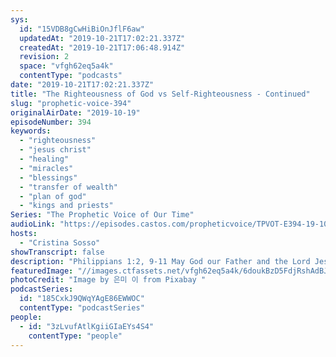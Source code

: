 ```yaml
---
sys:
  id: "15VDB8gCwHiBiOnJflF6aw"
  updatedAt: "2019-10-21T17:02:21.337Z"
  createdAt: "2019-10-21T17:06:48.914Z"
  revision: 2
  space: "vfgh62eq5a4k"
  contentType: "podcasts"
date: "2019-10-21T17:02:21.337Z"
title: "The Righteousness of God vs Self-Righteousness - Continued"
slug: "prophetic-voice-394"
originalAirDate: "2019-10-19"
episodeNumber: 394
keywords:
  - "righteousness"
  - "jesus christ"
  - "healing"
  - "miracles"
  - "blessings"
  - "transfer of wealth"
  - "plan of god"
  - "kings and priests"
Series: "The Prophetic Voice of Our Time"
audioLink: "https://episodes.castos.com/propheticvoice/TPVOT-E394-19-10-19-20-The-Righteousness-of-God-vs-Self-Righteousness-Cont.mp3"
hosts:
  - "Cristina Sosso"
showTranscript: false
description: "Philippians 1:2, 9-11 May God our Father and the Lord Jesus Christ give you grace and peace and that your love may abound more and more in the knowledge and depth of insight so that you may be able to discern what is best and may be pure and blameless until the day of Christ, filled with the fruit of righteousness that comes through Jesus Christ to the glory and praise of God. "
featuredImage: "//images.ctfassets.net/vfgh62eq5a4k/6doukBzD5FdjRshAdBJZOB/f829055f90273a292bf9ce0f508fd084/fountain-1948946.jpg"
photoCredit: "Image by 은미 이 from Pixabay "
podcastSeries:
  id: "185CxkJ9QWqYAgE86EWWOC"
  contentType: "podcastSeries"
people:
  - id: "3zLvufAtlKgiiGIaEYs4S4"
    contentType: "people"
---
```

